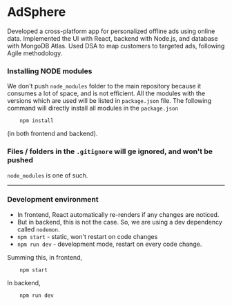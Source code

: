 # AdSphere
Developed a cross-platform app for personalized offline ads using online data. Implemented the UI with React, backend with Node.js, and database with MongoDB Atlas. Used DSA to map
customers to targeted ads, following Agile methodology.
### Installing NODE modules
We don't push ```node_modules``` folder to the main repository because it consumes a lot of space, and is not efficient. All the modules with the versions which are used will be listed in ```package.json``` file. The following command will directly install all modules in the ```package.json```
```
    npm install
```
(in both frontend and backend).

### Files / folders in the ```.gitignore``` will ge ignored, and won't be pushed
```node_modules``` is one of such.

---
### Development environment
- In frontend, React automatically re-renders if any changes are noticed.
- But in backend, this is not the case. So, we are using a dev dependency called ```nodemon```.
- ```npm start``` - static, won't restart on code changes
- ```npm run dev``` - development mode, restart on every code change.

Summing this, in frontend,
```
    npm start
```

In backend,
```
    npm run dev
```
